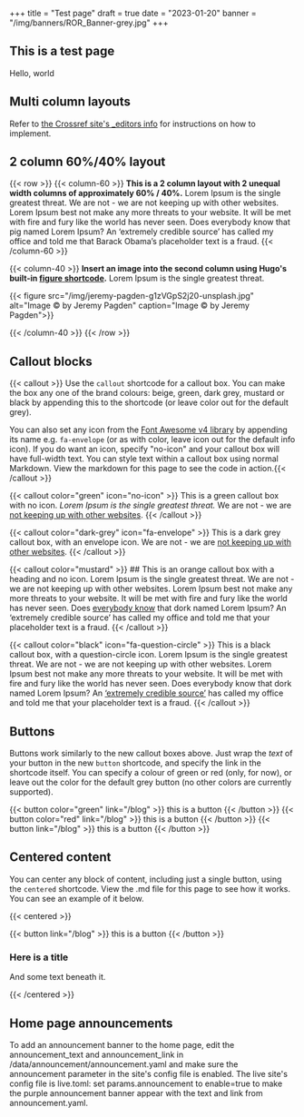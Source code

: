 +++
title = "Test page"
draft = true
date = "2023-01-20"
banner = "/img/banners/ROR_Banner-grey.jpg"
+++

## This is a test page
Hello, world

## Multi column layouts
Refer to [the Crossref site's _editors info](https://testweb.crossref.org/_editors/shortcodes-reference/#custom-shortcodes) for instructions on how to implement.

## 2 column 60%/40% layout
{{< row >}}
{{< column-60 >}}
**This is a 2 column layout with 2 unequal width columns of approximately 60% / 40%.** Lorem Ipsum is the single greatest threat. We are not - we are not keeping up with other websites. Lorem Ipsum best not make any more threats to your website. It will be met with fire and fury like the world has never seen. Does everybody know that pig named Lorem Ipsum? An ‘extremely credible source’ has called my office and told me that Barack Obama’s placeholder text is a fraud.
{{< /column-60 >}}

{{< column-40 >}}
**Insert an image into the second column using Hugo's built-in [figure shortcode](https://gohugo.io/content-management/shortcodes/#figure).** Lorem Ipsum is the single greatest threat.

{{< figure src="/img/jeremy-pagden-g1zVGpS2j20-unsplash.jpg" alt="Image &copy; by Jeremy Pagden" caption="Image &copy; by Jeremy Pagden">}}

{{< /column-40 >}}
{{< /row >}}

## Callout blocks

{{< callout >}} Use the <code>callout</code> shortcode for a callout box. You can make the box any one of the brand colours: beige, green, dark grey, mustard or black by appending this to the shortcode (or leave color out for the default grey).

You can also set any icon from the [Font Awesome v4 library](https://fontawesome.com/v4/icons/) by appending its name e.g. <code>fa-envelope</code> (or as with color, leave icon out for the default info icon). If you do want an icon, specify "no-icon" and your callout box will have full-width text. You can style text within a callout box using normal Markdown. View the markdown for this page to see the code in action.{{< /callout >}}

{{< callout color="green" icon="no-icon" >}} This is a green callout box with no icon. *Lorem Ipsum is the single greatest threat.* We are not - we are [not keeping up with other websites](#). {{< /callout >}}

{{< callout color="dark-grey" icon="fa-envelope" >}} This is a dark grey callout box, with an envelope icon. We are not - we are [not keeping up with other websites](#). {{< /callout >}}

{{< callout color="mustard" >}} ## This is an orange callout box with a heading and no icon.
Lorem Ipsum is the single greatest threat. We are not - we are not keeping up with other websites. Lorem Ipsum best not make any more threats to your website. It will be met with fire and fury like the world has never seen. Does [everybody know](#) that dork named Lorem Ipsum? An ‘extremely credible source’ has called my office and told me that your placeholder text is a fraud. {{< /callout >}}

{{< callout color="black" icon="fa-question-circle" >}} This is a black callout box, with a question-circle icon. Lorem Ipsum is the single greatest threat. We are not - we are not keeping up with other websites. Lorem Ipsum best not make any more threats to your website. It will be met with fire and fury like the world has never seen. Does everybody know that dork named Lorem Ipsum? An [‘extremely credible source’](#) has called my office and told me that your placeholder text is a fraud. {{< /callout >}}

## Buttons

Buttons work similarly to the new callout boxes above. Just wrap the _text_ of your button in the new <code>button</code> shortcode, and specify the link in the shortcode itself. You can specify a colour of green or red (only, for now), or leave out the color for the default grey button (no other colors are currently supported).

{{< button color="green" link="/blog" >}} this is a button {{< /button >}}
{{< button color="red" link="/blog" >}} this is a button {{< /button >}}
{{< button link="/blog" >}} this is a button {{< /button >}}


## Centered content

You can center any block of content, including just a single button, using the `centered` shortcode. View the .md file for this page to see how it works. You can see an example of it below.

{{< centered >}}

{{< button link="/blog" >}} this is a button {{< /button >}}

### Here is a title

And some text beneath it.

{{< /centered >}}

## Home page announcements

To add an announcement banner to the home page, edit the announcement_text and announcement_link in /data/announcement/announcement.yaml and make sure the announcement parameter in the site's config file is enabled. The live site's config file is live.toml: set params.announcement to enable=true to make the purple announcement banner appear with the text and link from announcement.yaml. 
